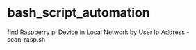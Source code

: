 # bash_script_automation

find Raspberry pi Device in Local Network by User Ip Address - scan_rasp.sh
